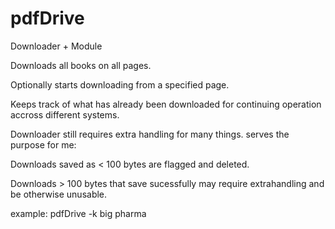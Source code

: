 # pdfDrive
Downloader + Module

Downloads all books on all pages.

Optionally starts downloading from a specified page.

Keeps track of what has already been downloaded for continuing operation accross different systems.


Downloader still requires extra handling for many things. serves the purpose for me:

Downloads saved as < 100 bytes are flagged and deleted.

Downloads > 100 bytes that save sucessfully may require extrahandling and be otherwise unusable.

example:
pdfDrive -k big pharma

